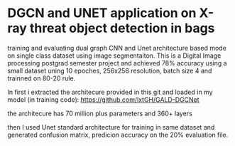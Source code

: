 # DGCN and UNET application on X-ray threat object detection in bags
training and evaluating dual graph CNN and Unet architecture based mode on single class dataset using image segmentaiton. This is a Digital Image processing postgrad semester project and achieved 78% accuracy using a small dataset uning 10 epoches, 256x256 resolution, batch size 4 and trainned on 80-20 rule.

In first i extracted the architecure provided in this git and loaded in my model (in training code):
https://github.com/lxtGH/GALD-DGCNet

the architecure has 70 million plus parameters and 360+ layers

then I used Unet standard architecture for training in same dataset and generated confusion matrix, predicion accuracy on the 20% evaluation file.

